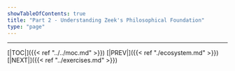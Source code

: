 ```yaml
---
showTableOfContents: true
title: "Part 2 - Understanding Zeek's Philosophical Foundation"
type: "page"
---
```




---
[|TOC|]({{< ref "../../moc.md" >}})
[|PREV|]({{< ref "./ecosystem.md" >}})
[|NEXT|]({{< ref "../exercises.md" >}})

